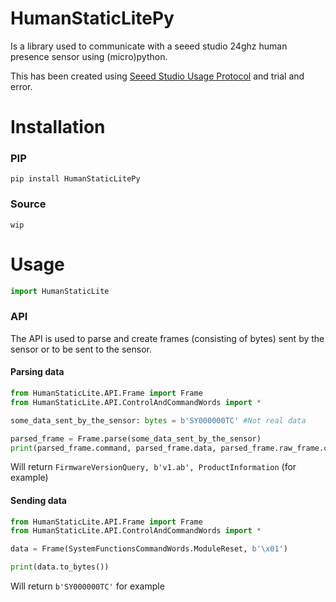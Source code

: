# HumanStaticLitePy
Is a library used to communicate with a seeed studio 24ghz human presence sensor using (micro)python.

This has been created using [Seeed Studio Usage Protocol](https://0.0.0.0/) and trial and error.

# Installation
### PIP
```commandline
pip install HumanStaticLitePy
```
### Source
```commandline
wip
```

# Usage
```python
import HumanStaticLite

```

### API
The API is used to parse and create frames (consisting of bytes) sent by the sensor or to be sent to the sensor.


#### Parsing data
```python
from HumanStaticLite.API.Frame import Frame
from HumanStaticLite.API.ControlAndCommandWords import *

some_data_sent_by_the_sensor: bytes = b'SY000000TC' #Not real data

parsed_frame = Frame.parse(some_data_sent_by_the_sensor)
print(parsed_frame.command, parsed_frame.data, parsed_frame.raw_frame.control_word)

```
Will return `FirmwareVersionQuery, b'v1.ab', ProductInformation` (for example)

#### Sending data
```python
from HumanStaticLite.API.Frame import Frame
from HumanStaticLite.API.ControlAndCommandWords import *

data = Frame(SystemFunctionsCommandWords.ModuleReset, b'\x01')

print(data.to_bytes())
```

Will return `b'SY000000TC'` for example
